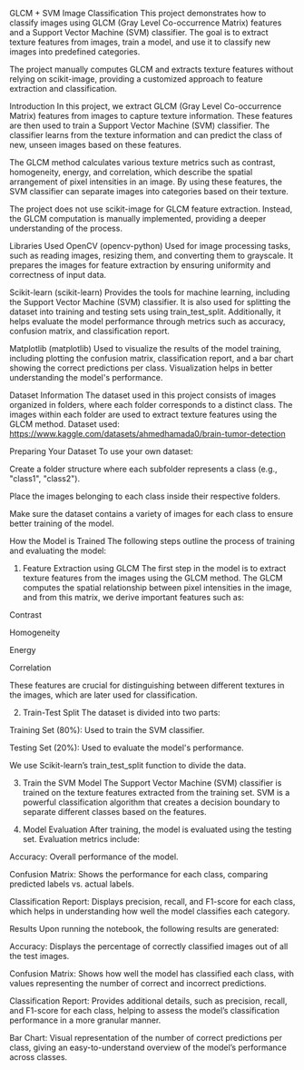 GLCM + SVM Image Classification
This project demonstrates how to classify images using GLCM (Gray Level Co-occurrence Matrix) features and a Support Vector Machine (SVM) classifier. The goal is to extract texture features from images, train a model, and use it to classify new images into predefined categories.

The project manually computes GLCM and extracts texture features without relying on scikit-image, providing a customized approach to feature extraction and classification.

Introduction
In this project, we extract GLCM (Gray Level Co-occurrence Matrix) features from images to capture texture information. These features are then used to train a Support Vector Machine (SVM) classifier. The classifier learns from the texture information and can predict the class of new, unseen images based on these features.

The GLCM method calculates various texture metrics such as contrast, homogeneity, energy, and correlation, which describe the spatial arrangement of pixel intensities in an image. By using these features, the SVM classifier can separate images into categories based on their texture.

The project does not use scikit-image for GLCM feature extraction. Instead, the GLCM computation is manually implemented, providing a deeper understanding of the process.

Libraries Used
OpenCV (opencv-python)
Used for image processing tasks, such as reading images, resizing them, and converting them to grayscale. It prepares the images for feature extraction by ensuring uniformity and correctness of input data.

Scikit-learn (scikit-learn)
Provides the tools for machine learning, including the Support Vector Machine (SVM) classifier. It is also used for splitting the dataset into training and testing sets using train_test_split. Additionally, it helps evaluate the model performance through metrics such as accuracy, confusion matrix, and classification report.

Matplotlib (matplotlib)
Used to visualize the results of the model training, including plotting the confusion matrix, classification report, and a bar chart showing the correct predictions per class. Visualization helps in better understanding the model's performance.

Dataset Information
The dataset used in this project consists of images organized in folders, where each folder corresponds to a distinct class. The images within each folder are used to extract texture features using the GLCM method. Dataset used: https://www.kaggle.com/datasets/ahmedhamada0/brain-tumor-detection

Preparing Your Dataset
To use your own dataset:

Create a folder structure where each subfolder represents a class (e.g., "class1", "class2").

Place the images belonging to each class inside their respective folders.

Make sure the dataset contains a variety of images for each class to ensure better training of the model.

How the Model is Trained
The following steps outline the process of training and evaluating the model:

1. Feature Extraction using GLCM
The first step in the model is to extract texture features from the images using the GLCM method. The GLCM computes the spatial relationship between pixel intensities in the image, and from this matrix, we derive important features such as:

Contrast

Homogeneity

Energy

Correlation

These features are crucial for distinguishing between different textures in the images, which are later used for classification.

2. Train-Test Split
The dataset is divided into two parts:

Training Set (80%): Used to train the SVM classifier.

Testing Set (20%): Used to evaluate the model's performance.

We use Scikit-learn’s train_test_split function to divide the data.

3. Train the SVM Model
The Support Vector Machine (SVM) classifier is trained on the texture features extracted from the training set. SVM is a powerful classification algorithm that creates a decision boundary to separate different classes based on the features.

4. Model Evaluation
After training, the model is evaluated using the testing set. Evaluation metrics include:

Accuracy: Overall performance of the model.

Confusion Matrix: Shows the performance for each class, comparing predicted labels vs. actual labels.

Classification Report: Displays precision, recall, and F1-score for each class, which helps in understanding how well the model classifies each category.

Results
Upon running the notebook, the following results are generated:

Accuracy: Displays the percentage of correctly classified images out of all the test images.

Confusion Matrix: Shows how well the model has classified each class, with values representing the number of correct and incorrect predictions.

Classification Report: Provides additional details, such as precision, recall, and F1-score for each class, helping to assess the model’s classification performance in a more granular manner.

Bar Chart: Visual representation of the number of correct predictions per class, giving an easy-to-understand overview of the model’s performance across classes.
